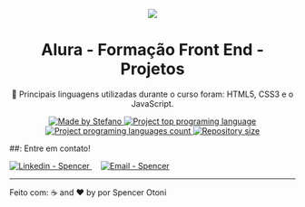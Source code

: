  <p align="center">
  <img src="https://user-images.githubusercontent.com/61856036/104322579-e27b0100-54c3-11eb-822f-dbb1b22a46db.png" />
</p>

  <h1 align="center" >Alura - Formação Front End - Projetos</h1>
  <p align="center">🚀 Principais linguagens utilizadas durante o curso foram: HTML5, CSS3 e o JavaScript. </p>
 
  
  <p align="center">
  <a href="stefanosaffran.com">
    <img alt="Made by Stefano" src="https://img.shields.io/badge/made%20by-Spencer Otoni-%2300AFA2">
    <img alt="Project top programing language" src="https://img.shields.io/github/languages/top/SpencerOtoni/Formacao-Front-End?color=00AFA2">
    <img alt="Project programing languages count" src="https://img.shields.io/github/languages/count/SpencerOtoni/Formacao-Front-End?color=00AFA2">
    <img alt="Repository size" src="https://img.shields.io/github/repo-size/SpencerOtoni/Formacao-Front-End?color=00AFA2">
  </a>
</p>

##: Entre em contato!

<a href="https://www.linkedin.com/in/spencer-otoni-desenvolvedor/" target="_blank" >
  <img alt="Linkedin - Spencer" src="https://img.shields.io/badge/Linkedin--%23F8952D?style=social&logo=linkedin">
</a>&nbsp;&nbsp;&nbsp;
<a href="mailto:sspencerotoni@gmail.com" target="_blank" >
  <img alt="Email - Spencer" src="https://img.shields.io/badge/Email--%23F8952D?style=social&logo=gmail">
</a> 

---

Feito com: ☕ and ❤️ by por Spencer Otoni
